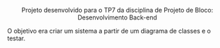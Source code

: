 <p align="center">
  Projeto desenvolvido para o TP7 da disciplina de Projeto de Bloco: Desenvolvimento Back-end
</p>

<p>
O objetivo era criar um sistema a partir de um diagrama de classes e o testar.
</p>
